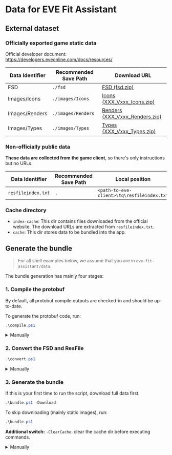 # Data for EVE Fit Assistant

## External dataset

### Officially exported game static data

Official developer document: <https://developers.eveonline.com/docs/resources/>

| Data Identifier | Recommended Save Path | Download URL                                  |
|-----------------|-----------------------|-----------------------------------------------|
| FSD             | `./fsd`               | [FSD (fsd.zip)][FSD URL]                      |
| Images/Icons    | `./images/Icons`      | [Icons (XXX_Vxxx_Icons.zip)][Icon URL]        |
| Images/Renders  | `./images/Renders`    | [Renders (XXX_Vxxx_Renders.zip)][Renders URL] |
| Images/Types    | `./images/Types`      | [Types (XXX_Vxxx_Types.zip)][Types URL]       |

[FSD URL]: https://eve-static-data-export.s3-eu-west-1.amazonaws.com/tranquility/fsd.zip

[Icon URL]: https://web.ccpgamescdn.com/aws/developers/Uprising_V21.03_Icons.zip

[Renders URL]: https://web.ccpgamescdn.com/aws/developers/Uprising_V21.03_Renders.zip

[Types URL]: https://web.ccpgamescdn.com/aws/developers/Uprising_V21.03_Renders.zip

### Non-officially public data

**These data are collected from the game client**, so there's only instructions but no URLs.

| Data Identifier    | Recommended Save Path | Local position                             |
|--------------------|-----------------------|--------------------------------------------|
| `resfileindex.txt` | `.`                   | `<path-to-eve-client>\tq\resfileindex.txt` |

### Cache directory

- `index-cache`:
  This dir contains files downloaded from the official website.
  The download URLs are extracted from `resfileindex.txt`.
- `cache`:
  This dir stores data to be bundled into the app.

## Generate the bundle

> For all shell examples below, we assume that you are in `eve-fit-assistant/data`.

The bundle generation has mainly four stages:

### 1. Compile the protobuf

By default, all protobuf compile outputs are checked-in and should be up-to-date.

To generate the protobuf code, run:

```powershell
.\compile.ps1
```

<details><summary>Manually</summary>

1.  Clear pre-compiled files:

    ```bash
    rm -rf ./convert/*_pb2.py
    ```
2.  Compile the protobuf:

    ```bash
    protoc -I./schema --python_out=./convert --dart_out=../lib/storage/proto ./schema/*.proto
    ```

</details>


### 2. Convert the FSD and ResFile

```powershell
.\convert.ps1
```

<details><summary>Manually</summary>

1.  Convert app-used data:

    ```bash
    uv run ./convert/run.py ./fsd ./resfileindex.txt ./out ./index-cache
    ```
2.  Convert native data:

    ```bash
    cd ../rust/lib/eve-fit-os/
    uv sync # sync the environment
    uv run -m data.convert ../../../data/fsd ./data/patches ./data/out
    ```

</details>

### 3. Generate the bundle

If this is your first time to run the script, download full data first.

```powershell
.\bundle.ps1 -Download
```

To skip downloading (mainly static images), run:

```powershell
.\bundle.ps1
```

**Additional switch:** `-ClearCache`: clear the cache dir before executing commands.

<details><summary>Manually</summary>

1.  Create a version timestamp:
    
    ```powershell
    New-Item -ItemType File -Force -Path ./cache/version
    Set-Content -Path ./cache/version -Value (Get-Data -UFormat %s) -Force
    ```
    
    **Hint:** The timestamp is in seconds since the Unix epoch.

    This will write the current timestamp to file `./cache/version`
2.  Copy protobuf files:

    ```bash
    cp ./out/pb2/*.pb ./cache/
    ```
3.  Execute extra python scripts:

    ```bash
    uv run ./bundle/extra.py ./fsd ./images ./resfileindex.txt --download
    ```
    
    **Note:** omit `--download` to skip downloading files.
4.  Copy native output:

    ```bash
    mkdir ./cache/native
    # We only uses the following 4 files at runtime
    cp ../rust/lib/eve-fit-os/data/out/pb2/dogmaAttributes.pb2 ./cache/native
    cp ../rust/lib/eve-fit-os/data/out/pb2/dogmaEffects.pb2 ./cache/native
    cp ../rust/lib/eve-fit-os/data/out/pb2/typeDogma.pb2 ./cache/native
    cp ../rust/lib/eve-fit-os/data/out/pb2/types.pb2 ./cache/native 
    ```
5.  Create the tarball:
    ```bash
    tar -czf ./storage.tar.gz -C ./cache .
    ```

</details>
